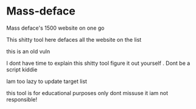 # Mass-deface
Mass deface's 1500 website on one go


This shitty tool here defaces all the website on the list

this is an old vuln

I dont have time to explain this shitty tool figure it out yourself . Dont be a script kiddie

Iam too lazy to update target list


this tool is for educational purposes only dont missuse it iam not responsible!





